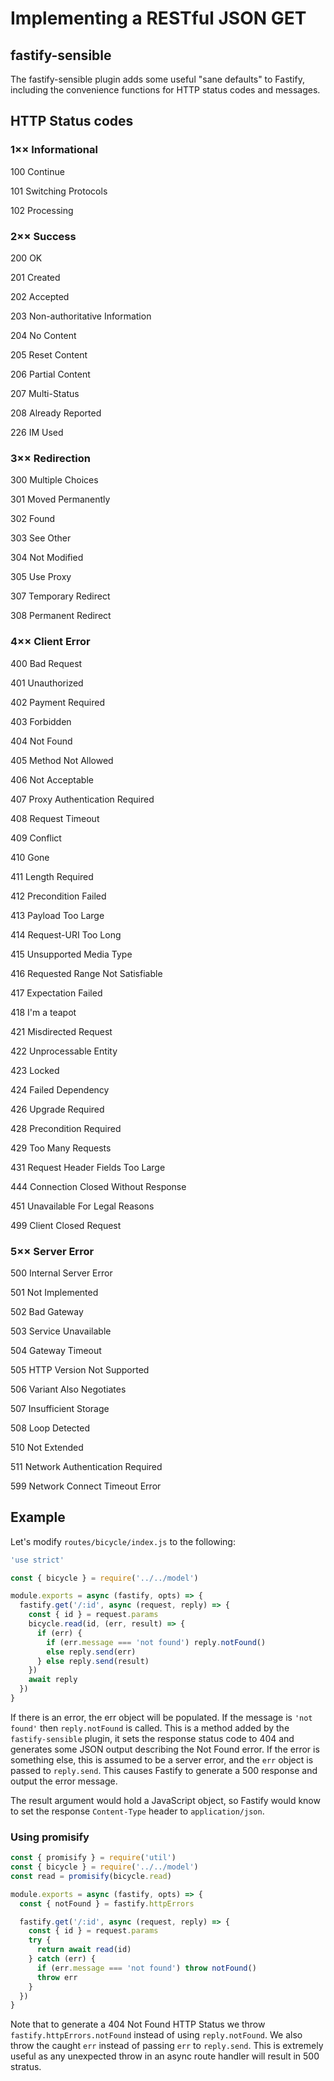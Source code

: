 # Implementing a RESTful JSON GET

## fastify-sensible

The fastify-sensible plugin adds some useful "sane defaults" to Fastify, including the convenience functions for HTTP status codes and messages. 

## HTTP Status codes
### 1×× Informational
100 Continue

101 Switching Protocols

102 Processing

### 2×× Success

200 OK

201 Created

202 Accepted

203 Non-authoritative Information

204 No Content

205 Reset Content

206 Partial Content

207 Multi-Status

208 Already Reported

226 IM Used

### 3×× Redirection

300 Multiple Choices

301 Moved Permanently

302 Found

303 See Other

304 Not Modified

305 Use Proxy

307 Temporary Redirect

308 Permanent Redirect

### 4×× Client Error

400 Bad Request

401 Unauthorized

402 Payment Required

403 Forbidden

404 Not Found

405 Method Not Allowed

406 Not Acceptable

407 Proxy Authentication Required

408 Request Timeout

409 Conflict

410 Gone

411 Length Required

412 Precondition Failed

413 Payload Too Large

414 Request-URI Too Long

415 Unsupported Media Type

416 Requested Range Not Satisfiable

417 Expectation Failed

418 I'm a teapot

421 Misdirected Request

422 Unprocessable Entity

423 Locked

424 Failed Dependency

426 Upgrade Required

428 Precondition Required

429 Too Many Requests

431 Request Header Fields Too Large

444 Connection Closed Without Response

451 Unavailable For Legal Reasons

499 Client Closed Request

### 5×× Server Error

500 Internal Server Error

501 Not Implemented

502 Bad Gateway

503 Service Unavailable

504 Gateway Timeout

505 HTTP Version Not Supported

506 Variant Also Negotiates

507 Insufficient Storage

508 Loop Detected

510 Not Extended

511 Network Authentication Required

599 Network Connect Timeout Error


## Example

Let's modify `routes/bicycle/index.js` to the following:
```js
'use strict'

const { bicycle } = require('../../model')

module.exports = async (fastify, opts) => {
  fastify.get('/:id', async (request, reply) => {
    const { id } = request.params
    bicycle.read(id, (err, result) => {
      if (err) {
        if (err.message === 'not found') reply.notFound()
        else reply.send(err)
      } else reply.send(result)
    })
    await reply
  })
}
```

If there is an error, the err object will be populated. If the message is `'not found'` then `reply.notFound` is called. This is a method added by the `fastify-sensible` plugin, it sets the response status code to 404 and generates some JSON output describing the Not Found error. If the error is something else, this is assumed to be a server error, and the `err` object is passed to `reply.send`. This causes Fastify to generate a 500 response and output the error message.

The result argument would hold a JavaScript object, so Fastify would know to set the response `Content-Type` header to `application/json`.

### Using promisify
```js
const { promisify } = require('util')
const { bicycle } = require('../../model')
const read = promisify(bicycle.read)

module.exports = async (fastify, opts) => {
  const { notFound } = fastify.httpErrors

  fastify.get('/:id', async (request, reply) => {
    const { id } = request.params
    try {
      return await read(id)
    } catch (err) {
      if (err.message === 'not found') throw notFound()
      throw err
    }
  })
}
```
Note that to generate a 404 Not Found HTTP Status we throw `fastify.httpErrors.notFound` instead of using `reply.notFound`. We also throw the caught `err` instead of passing `err` to `reply.send`. This is extremely useful as any unexpected throw in an async route handler will result in 500 stratus.
